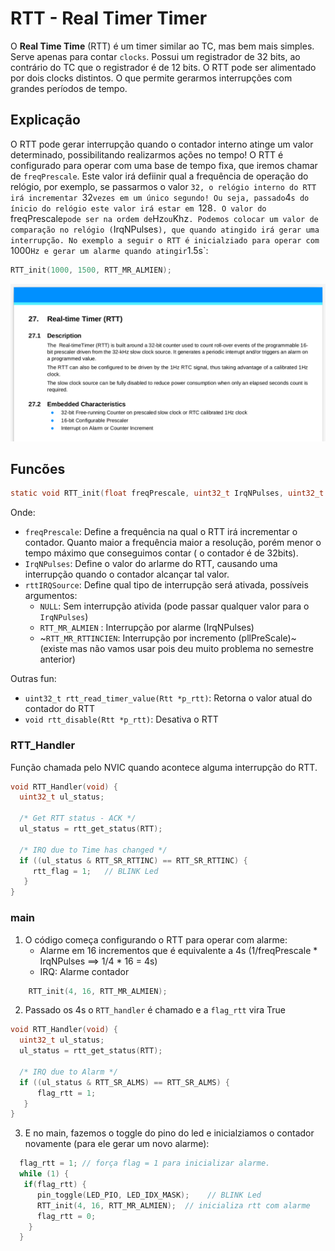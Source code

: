 # RTT - Real Timer Timer

O **Real Time Time** (RTT) é um timer similar ao TC, mas bem mais simples. Serve apenas para contar `clocks`. Possui um registrador de 32 bits, ao contrário do TC que o registrador é de 12 bits. O RTT pode ser alimentado por dois clocks distintos. O que permite gerarmos interrupções com grandes períodos de tempo.

## Explicação

O RTT pode gerar interrupção quando o contador interno atinge um valor determinado, possibilitando realizarmos ações no tempo! O RTT é configurado para operar com uma base de tempo fixa, que iremos chamar de `freqPrescale`. Este valor irá defiinir qual a frequência de operação do relógio, por exemplo, se passarmos o valor `32, o relógio interno do RTT irá incrementar `32` vezes em um único segundo! Ou seja, passado `4`s do ínicio do relógio este valor irá estar em `128`. O valor do `freqPrescale` pode ser na ordem de `Hz` ou `Khz`. Podemos colocar um valor de comparação no relógio (`IrqNPulses`), que quando atingido irá gerar uma interrupção. No exemplo a seguir o RTT é inicialziado para operar com `1000` Hz e gerar um alarme quando atingir `1.5s`:

```c
RTT_init(1000, 1500, RTT_MR_ALMIEN);
```

![](doc/rtt.png)

## Funcões 

```c
static void RTT_init(float freqPrescale, uint32_t IrqNPulses, uint32_t rttIRQSource)
```

Onde:

- `freqPrescale`: Define a frequência na qual o RTT irá incrementar o contador. Quanto maior a frequência maior a resolução, porém menor o tempo máximo que conseguimos contar ( o contador é de 32bits).  
- `IrqNPulses`: Define o valor do arlarme do RTT, causando uma interrupção quando o contador alcançar tal valor. 
- `rttIRQSource`: Define qual tipo de interrupção será ativada, possíveis argumentos:
    - `NULL`: Sem interrupção ativida (pode passar qualquer valor para o `IrqNPulses`)
    - `RTT_MR_ALMIEN` : Interrupção por alarme (IrqNPulses)
    - ~`RTT_MR_RTTINCIEN`: Interrupção por incremento (pllPreScale)~ (existe mas não vamos usar pois deu muito problema no semestre anterior)

Outras fun:

- `uint32_t rtt_read_timer_value(Rtt *p_rtt)`: Retorna o valor atual do contador do RTT
- `void rtt_disable(Rtt *p_rtt)`: Desativa o RTT

### RTT_Handler

Função chamada pelo NVIC quando acontece alguma interrupção do RTT.

```c
void RTT_Handler(void) {
  uint32_t ul_status;

  /* Get RTT status - ACK */
  ul_status = rtt_get_status(RTT);

  /* IRQ due to Time has changed */
  if ((ul_status & RTT_SR_RTTINC) == RTT_SR_RTTINC) {
     rtt_flag = 1;   // BLINK Led
   }
}
```

### main

1. O código começa configurando o RTT para operar com alarme: 
    - Alarme em 16 incrementos que é equivalente a 4s (1/freqPrescale * IrqNPulses ==> 1/4 * 16 = 4s)  
    - IRQ: Alarme contador
    
```c
    RTT_init(4, 16, RTT_MR_ALMIEN);
```

2. Passado os 4s o `RTT_handler` é chamado e a `flag_rtt` vira True

```c
void RTT_Handler(void) {
  uint32_t ul_status;
  ul_status = rtt_get_status(RTT);

  /* IRQ due to Alarm */
  if ((ul_status & RTT_SR_ALMS) == RTT_SR_ALMS) {
      flag_rtt = 1;
   }  
}
```

3. E no main, fazemos o toggle do pino do led e inicialziamos o contador novamente (para ele gerar um novo alarme):

```c
  flag_rtt = 1; // força flag = 1 para inicializar alarme.
  while (1) {
   if(flag_rtt) {
	  pin_toggle(LED_PIO, LED_IDX_MASK);    // BLINK Led
	  RTT_init(4, 16, RTT_MR_ALMIEN);  // inicializa rtt com alarme
	  flag_rtt = 0;
    }   
  }  
```
